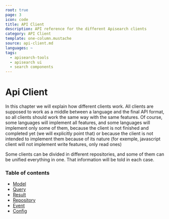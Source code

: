 ```yaml
---
root: true
page: 3
icon: code
title: API Client
description: API reference for the different Apisearch clients
category: API Client
template: one-column.mustache
source: api-client.md
languages: ~
tags:
  - apisearch-tools
  - apisearch ui
  - search components
---
```


# Api Client

In this chapter we will explain how different clients work. All clients are
supposed to work as a middle between a language and the final API format, so all
clients should work the same way with the same features. Of course, some
languages will implement all features, and some languages will implement only
some of them, because the client is not finished and completed yet (we will
explicitly point that) or because the client is not intended to implement them
because of its nature (for exemple, javascript client will not implement write
features, only read ones)

Some clients can be divided in different repositories, and some of them can be
unified everything in one. That information will be told in each case.


### Table of contents

- [Model](api-client/model.html)
- [Query](api-client/query.html)
- [Result](api-client/result.html)
- [Repository](api-client/repository.html)
- [Event](api-client/event.html)
- [Config](api-client/config.html)